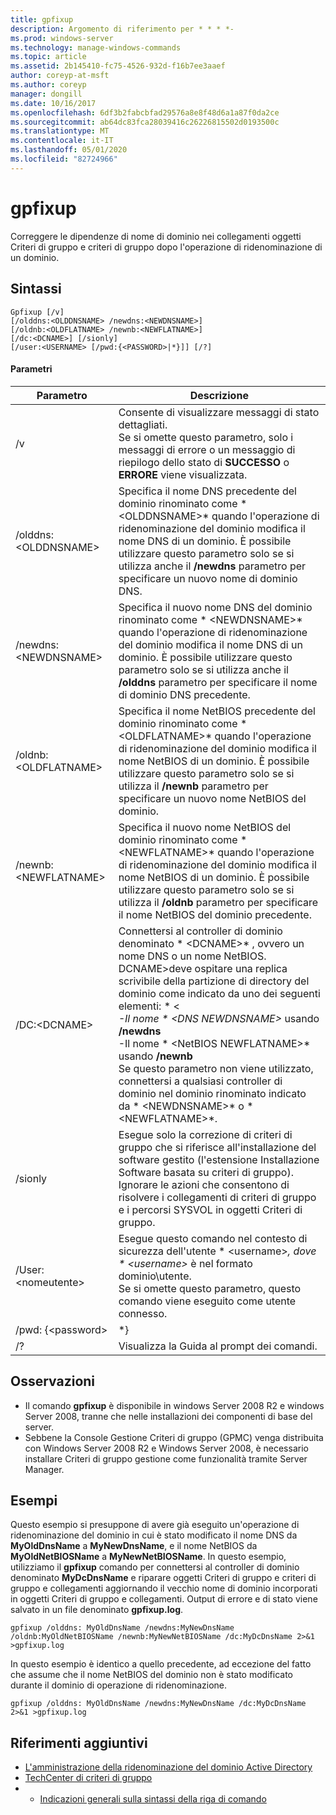 ```yaml
---
title: gpfixup
description: Argomento di riferimento per * * * *-
ms.prod: windows-server
ms.technology: manage-windows-commands
ms.topic: article
ms.assetid: 2b145410-fc75-4526-932d-f16b7ee3aaef
author: coreyp-at-msft
ms.author: coreyp
manager: dongill
ms.date: 10/16/2017
ms.openlocfilehash: 6df3b2fabcbfad29576a8e8f48d6a1a87f0da2ce
ms.sourcegitcommit: ab64dc83fca28039416c26226815502d0193500c
ms.translationtype: MT
ms.contentlocale: it-IT
ms.lasthandoff: 05/01/2020
ms.locfileid: "82724966"
---
```

# <a name="gpfixup"></a>gpfixup



Correggere le dipendenze di nome di dominio nei collegamenti oggetti Criteri di gruppo e criteri di gruppo dopo l'operazione di ridenominazione di un dominio.

## <a name="syntax"></a>Sintassi

```
Gpfixup [/v] 
[/olddns:<OLDDNSNAME> /newdns:<NEWDNSNAME>] 
[/oldnb:<OLDFLATNAME> /newnb:<NEWFLATNAME>] 
[/dc:<DCNAME>] [/sionly] 
[/user:<USERNAME> [/pwd:{<PASSWORD>|*}]] [/?]
```

#### <a name="parameters"></a>Parametri

|       Parametro       |                                                                                                                                                                                                                               Descrizione                                                                                                                                                                                                                               |
|-----------------------|-------------------------------------------------------------------------------------------------------------------------------------------------------------------------------------------------------------------------------------------------------------------------------------------------------------------------------------------------------------------------------------------------------------------------------------------------------------------------|
|          /v           |                                                                                                                                                      Consente di visualizzare messaggi di stato dettagliati.</br>Se si omette questo parametro, solo i messaggi di errore o un messaggio di riepilogo dello stato di **SUCCESSO** o **ERRORE** viene visualizzata.                                                                                                                                                       |
| /olddns:\<OLDDNSNAME> |                                                                                                           Specifica il nome DNS precedente del dominio rinominato come * \<OLDDNSNAME>* quando l'operazione di ridenominazione del dominio modifica il nome DNS di un dominio. È possibile utilizzare questo parametro solo se si utilizza anche il **/newdns** parametro per specificare un nuovo nome di dominio DNS.                                                                                                            |
| /newdns:\<NEWDNSNAME> |                                                                                                          Specifica il nuovo nome DNS del dominio rinominato come * \<NEWDNSNAME>* quando l'operazione di ridenominazione del dominio modifica il nome DNS di un dominio. È possibile utilizzare questo parametro solo se si utilizza anche il **/olddns** parametro per specificare il nome di dominio DNS precedente.                                                                                                           |
| /oldnb:\<OLDFLATNAME> |                                                                                                        Specifica il nome NetBIOS precedente del dominio rinominato come * \<OLDFLATNAME>* quando l'operazione di ridenominazione del dominio modifica il nome NetBIOS di un dominio. È possibile utilizzare questo parametro solo se si utilizza il **/newnb** parametro per specificare un nuovo nome NetBIOS del dominio.                                                                                                        |
| /newnb:\<NEWFLATNAME> |                                                                                                       Specifica il nuovo nome NetBIOS del dominio rinominato come * \<NEWFLATNAME>* quando l'operazione di ridenominazione del dominio modifica il nome NetBIOS di un dominio. È possibile utilizzare questo parametro solo se si utilizza il **/oldnb** parametro per specificare il nome NetBIOS del dominio precedente.                                                                                                       |
|     /DC:\<DCNAME>     | Connettersi al controller di dominio denominato * \<DCNAME>* , ovvero un nome DNS o un nome NetBIOS. DCNAME>deve ospitare una replica scrivibile della partizione di directory del dominio come indicato da uno dei seguenti elementi: * \<*</br>-Il nome * \<DNS NEWDNSNAME>* usando **/newdns**</br>-Il nome * \<NetBIOS NEWFLATNAME>* usando **/newnb**</br>Se questo parametro non viene utilizzato, connettersi a qualsiasi controller di dominio nel dominio rinominato indicato da * \<NEWDNSNAME>* o * \<NEWFLATNAME>*. |
|        /sionly        |                                                                                                                           Esegue solo la correzione di criteri di gruppo che si riferisce all'installazione del software gestito (l'estensione Installazione Software basata su criteri di gruppo). Ignorare le azioni che consentono di risolvere i collegamenti di criteri di gruppo e i percorsi SYSVOL in oggetti Criteri di gruppo.                                                                                                                           |
|   /User:\<nomeutente>   |                                                                                                                                   Esegue questo comando nel contesto di sicurezza dell'utente * \<username>*, dove * \<username>* è nel formato dominio\utente.</br>Se si omette questo parametro, questo comando viene eseguito come utente connesso.                                                                                                                                    |
|   /pwd: {\<password>   |                                                                                                                                                                                                                                   \*}                                                                                                                                                                                                                                   |
|          /?           |                                                                                                                                                                                                                  Visualizza la Guida al prompt dei comandi.                                                                                                                                                                                                                   |

## <a name="remarks"></a>Osservazioni

-   Il comando **gpfixup** è disponibile in windows Server 2008 R2 e windows Server 2008, tranne che nelle installazioni dei componenti di base del server.
-   Sebbene la Console Gestione Criteri di gruppo (GPMC) venga distribuita con Windows Server 2008 R2 e Windows Server 2008, è necessario installare Criteri di gruppo gestione come funzionalità tramite Server Manager.

## <a name="examples"></a>Esempi

Questo esempio si presuppone di avere già eseguito un'operazione di ridenominazione del dominio in cui è stato modificato il nome DNS da **MyOldDnsName** a **MyNewDnsName**, e il nome NetBIOS da **MyOldNetBIOSName** a **MyNewNetBIOSName**. In questo esempio, utilizziamo il **gpfixup** comando per connettersi al controller di dominio denominato **MyDcDnsName** e riparare oggetti Criteri di gruppo e criteri di gruppo e collegamenti aggiornando il vecchio nome di dominio incorporati in oggetti Criteri di gruppo e collegamenti. Output di errore e di stato viene salvato in un file denominato **gpfixup.log**.
```
gpfixup /olddns: MyOldDnsName /newdns:MyNewDnsName /oldnb:MyOldNetBIOSName /newnb:MyNewNetBIOSName /dc:MyDcDnsName 2>&1 >gpfixup.log
```
In questo esempio è identico a quello precedente, ad eccezione del fatto che assume che il nome NetBIOS del dominio non è stato modificato durante il dominio di operazione di ridenominazione.
```
gpfixup /olddns: MyOldDnsName /newdns:MyNewDnsName /dc:MyDcDnsName 2>&1 >gpfixup.log
```

## <a name="additional-references"></a>Riferimenti aggiuntivi

-   [L'amministrazione della ridenominazione del dominio Active Directory](https://go.microsoft.com/fwlink/?LinkId=198385)
-   [TechCenter di criteri di gruppo](https://go.microsoft.com/fwlink/?LinkID=145531)
-   - [Indicazioni generali sulla sintassi della riga di comando](command-line-syntax-key.md)